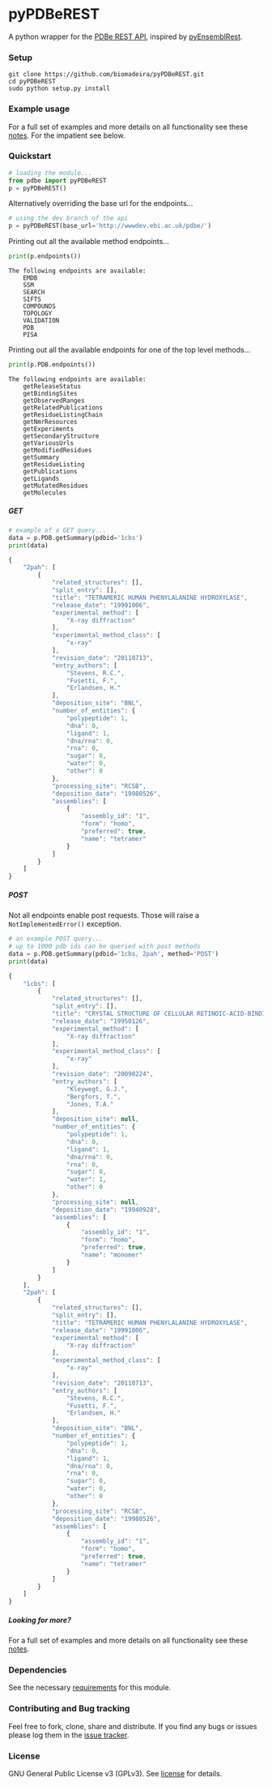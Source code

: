 # pyPDBeREST
A python wrapper for the [PDBe REST API](http://www.ebi.ac.uk/pdbe/api/doc/), inspired by [pyEnsemblRest](https://github.com/pyOpenSci/pyEnsemblRest).


### Setup

```
git clone https://github.com/biomadeira/pyPDBeREST.git 
cd pyPDBeREST
sudo python setup.py install
```

### Example usage
For a full set of examples and more details on all functionality see these [notes](Examples.ipynb). For the impatient see below.

### Quickstart


```python
# loading the module...
from pdbe import pyPDBeREST
p = pyPDBeREST()
```

Alternatively overriding the base url for the endpoints... 

```python
# using the dev branch of the api
p = pyPDBeREST(base_url='http://wwwdev.ebi.ac.uk/pdbe/')
```

Printing out all the available method endpoints...

```python
print(p.endpoints())
```

```
The following endpoints are available:
    EMDB
    SSM
    SEARCH
    SIFTS
    COMPOUNDS
    TOPOLOGY
    VALIDATION
    PDB
    PISA
```

Printing out all the available endpoints for one of the top level methods...

```python
print(p.PDB.endpoints())
```

```
The following endpoints are available:
    getReleaseStatus
    getBindingSites
    getObservedRanges
    getRelatedPublications
    getResidueListingChain
    getNmrResources
    getExperiments
    getSecondaryStructure
    getVariousUrls
    getModifiedResidues
    getSummary
    getResidueListing
    getPublications
    getLigands
    getMutatedResidues
    getMolecules
```


##### GET

```python
# example of a GET query...
data = p.PDB.getSummary(pdbid='1cbs')
print(data)
```

```javascript
{
    "2pah": [
        {
            "related_structures": [], 
            "split_entry": [], 
            "title": "TETRAMERIC HUMAN PHENYLALANINE HYDROXYLASE", 
            "release_date": "19991006", 
            "experimental_method": [
                "X-ray diffraction"
            ], 
            "experimental_method_class": [
                "x-ray"
            ], 
            "revision_date": "20110713", 
            "entry_authors": [
                "Stevens, R.C.", 
                "Fusetti, F.", 
                "Erlandsen, H."
            ], 
            "deposition_site": "BNL", 
            "number_of_entities": {
                "polypeptide": 1, 
                "dna": 0, 
                "ligand": 1, 
                "dna/rna": 0, 
                "rna": 0, 
                "sugar": 0, 
                "water": 0, 
                "other": 0
            }, 
            "processing_site": "RCSB", 
            "deposition_date": "19980526", 
            "assemblies": [
                {
                    "assembly_id": "1", 
                    "form": "homo", 
                    "preferred": true, 
                    "name": "tetramer"
                }
            ]
        }
    ]
}
```


##### POST
Not all endpoints enable post requests. Those will raise a `NotImplementedError()` exception.

```python
# an example POST query...
# up to 1000 pdb ids can be queried with post methods
data = p.PDB.getSummary(pdbid='1cbs, 2pah', method='POST')
print(data)
```
 
 
```javascript
{
    "1cbs": [
        {
            "related_structures": [], 
            "split_entry": [], 
            "title": "CRYSTAL STRUCTURE OF CELLULAR RETINOIC-ACID-BINDING PROTEINS I AND II IN COMPLEX WITH ALL-TRANS-RETINOIC ACID AND A SYNTHETIC RETINOID", 
            "release_date": "19950126", 
            "experimental_method": [
                "X-ray diffraction"
            ], 
            "experimental_method_class": [
                "x-ray"
            ], 
            "revision_date": "20090224", 
            "entry_authors": [
                "Kleywegt, G.J.", 
                "Bergfors, T.", 
                "Jones, T.A."
            ], 
            "deposition_site": null, 
            "number_of_entities": {
                "polypeptide": 1, 
                "dna": 0, 
                "ligand": 1, 
                "dna/rna": 0, 
                "rna": 0, 
                "sugar": 0, 
                "water": 1, 
                "other": 0
            }, 
            "processing_site": null, 
            "deposition_date": "19940928", 
            "assemblies": [
                {
                    "assembly_id": "1", 
                    "form": "homo", 
                    "preferred": true, 
                    "name": "monomer"
                }
            ]
        }
    ], 
    "2pah": [
        {
            "related_structures": [], 
            "split_entry": [], 
            "title": "TETRAMERIC HUMAN PHENYLALANINE HYDROXYLASE", 
            "release_date": "19991006", 
            "experimental_method": [
                "X-ray diffraction"
            ], 
            "experimental_method_class": [
                "x-ray"
            ], 
            "revision_date": "20110713", 
            "entry_authors": [
                "Stevens, R.C.", 
                "Fusetti, F.", 
                "Erlandsen, H."
            ], 
            "deposition_site": "BNL", 
            "number_of_entities": {
                "polypeptide": 1, 
                "dna": 0, 
                "ligand": 1, 
                "dna/rna": 0, 
                "rna": 0, 
                "sugar": 0, 
                "water": 0, 
                "other": 0
            }, 
            "processing_site": "RCSB", 
            "deposition_date": "19980526", 
            "assemblies": [
                {
                    "assembly_id": "1", 
                    "form": "homo", 
                    "preferred": true, 
                    "name": "tetramer"
                }
            ]
        }
    ]
}
```

##### Looking for more?
For a full set of examples and more details on all functionality see these [notes](Examples.ipynb).

### Dependencies
See the necessary [requirements](requirements.txt) for this module.


### Contributing and Bug tracking
Feel free to fork, clone, share and distribute. If you find any bugs or issues please log them in the [issue tracker](https://github.com/biomadeira/pyPDBeREST/issues).


### License
GNU General Public License v3 (GPLv3). See [license](LICENSE.md) for details.


